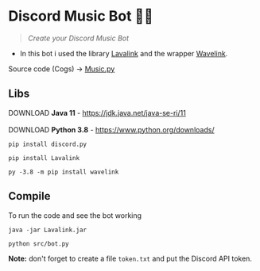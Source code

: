 # Discord Music Bot 🤖🎵 
> <i> Create your Discord Music Bot </i>
- In this bot i used the library <a href="https://github.com/Frederikam/Lavalink">Lavalink</a> and the wrapper <a  href="https://github.com/PythonistaGuild/Wavelink">Wavelink</a>.

Source code (Cogs) -> <a href="https://github.com/vLeeH/Lavalink-discord/blob/main/src/cogs/Music.py">Music.py</a>

## Libs
DOWNLOAD **Java 11** - https://jdk.java.net/java-se-ri/11<br>  
DOWNLOAD **Python 3.8** - https://www.python.org/downloads/
```
pip install discord.py
```

```
pip install Lavalink
```

```
py -3.8 -m pip install wavelink
```

## Compile
To run the code and see the bot working
```
java -jar Lavalink.jar
```
```
python src/bot.py
``` 
**Note:** don't forget to create a file `token.txt` and put the Discord API token.

